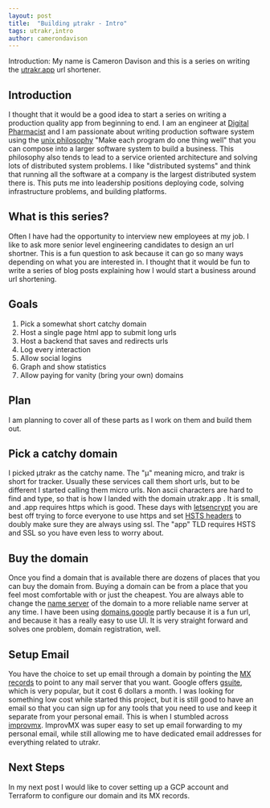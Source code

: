 ```yaml
---
layout: post
title:  "Building μtrakr - Intro"
tags: utrakr,intro
author: camerondavison
---
```


Introduction: My name is Cameron Davison and this is a series on 
writing the [utrakr.app](https://utrakr.app) url shortener.

## Introduction
I thought that it would be a good idea to start a series on writing a production quality app from beginning to end.
I am an engineer at [Digital Pharmacist](https://www.digitalpharmacist.com/) and I am passionate about writing production
software system using the [unix philosophy](https://en.wikipedia.org/wiki/Unix_philosophy) "Make each program do one thing well" 
that you can compose into a larger software system to build a business. This philosophy also tends to lead to a service oriented
architecture and solving lots of distributed system problems. I like "distributed systems" and think that running all the
software at a company is the largest distributed system there is. This puts me into leadership positions deploying code,
solving infrastructure problems, and building platforms.

## What is this series?
Often I have had the opportunity to interview new employees at my job. I like to ask more senior level engineering
candidates to design an url shortner. This is a fun question to ask because it can go so many ways depending on
what you are interested in. I thought that it would be fun to write a series of blog posts explaining how I would start
a business around url shortening.

## Goals
1. Pick a somewhat short catchy domain
1. Host a single page html app to submit long urls
1. Host a backend that saves and redirects urls
1. Log every interaction
1. Allow social logins
1. Graph and show statistics
1. Allow paying for vanity (bring your own) domains

## Plan
I am planning to cover all of these parts as I work on them and build them out.

## Pick a catchy domain
I picked μtrakr as the catchy name. The "μ" meaning micro, and trakr is short for tracker.
Usually these services call them short urls, but to be different I started calling them
micro urls. Non ascii characters are hard to find and type, so that is how I landed with
the domain utrakr.app . It is small, and .app requires https which is good. These days with
[letsencrypt](https://letsencrypt.org) you are best off trying to force everyone to use
https and set [HSTS headers](https://developer.mozilla.org/en-US/docs/Web/HTTP/Headers/Strict-Transport-Security)
to doubly make sure they are always using ssl. The "app" TLD requires HSTS and SSL 
so you have even less to worry about.

## Buy the domain
Once you find a domain that is available there are dozens of places that you can buy the domain from.
Buying a domain can be from a place that you feel most comfortable with or just the cheapest. You are
always able to change the [name server](https://www.cloudflare.com/learning/dns/dns-server-types/#authoritative-nameserver)
of the domain to a more reliable name server at any time. I have been using [domains.google](https://domains.google/) 
partly because it is a fun url, and because it has a really easy to use UI. It is very straight forward and
solves one problem, domain registration, well.

## Setup Email
You have the choice to set up email through a domain by pointing the [MX records](https://www.cloudflare.com/learning/dns/dns-records/dns-mx-record/)
to point to any mail server that you want. Google offers [gsuite](https://gsuite.google.com/pricing.html), which is
very popular, but it cost 6 dollars a month. 
I was looking for something low cost while started this project, but it is still good to have an email
so that you can sign up for any tools that you need to use and keep it separate from your personal email.
This is when I stumbled across
[improvmx](https://improvmx.com). ImprovMX was super easy to set up email forwarding to my personal email, while still allowing
me to have dedicated email addresses for everything related to utrakr.

## Next Steps
In my next post I would like to cover setting up a GCP account and Terraform to configure our domain and its MX records.
